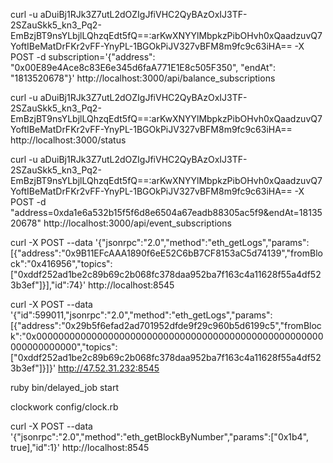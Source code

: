 curl -u aDuiBj1RJk3Z7utL2dOZIgJfiVHC2QyBAzOxIJ3TF-2SZauSkk5_kn3_Pq2-EmBzjBT9nsYLbjlLQhzqEdt5fQ==:arKwXNYYlMbpkzPibOHvh0xQaadzuvQ7YoftIBeMatDrFKr2vFF-YnyPL-1BGOkPiJV327vBFM8m9fc9c63iHA==  -X POST -d subscription='{"address": "0x00E89e4Ace8c83E6e345d6faA771E1E8c505F350", "endAt": "1813520678"}' http://localhost:3000/api/balance_subscriptions


curl -u aDuiBj1RJk3Z7utL2dOZIgJfiVHC2QyBAzOxIJ3TF-2SZauSkk5_kn3_Pq2-EmBzjBT9nsYLbjlLQhzqEdt5fQ==:arKwXNYYlMbpkzPibOHvh0xQaadzuvQ7YoftIBeMatDrFKr2vFF-YnyPL-1BGOkPiJV327vBFM8m9fc9c63iHA== http://localhost:3000/status


curl -u aDuiBj1RJk3Z7utL2dOZIgJfiVHC2QyBAzOxIJ3TF-2SZauSkk5_kn3_Pq2-EmBzjBT9nsYLbjlLQhzqEdt5fQ==:arKwXNYYlMbpkzPibOHvh0xQaadzuvQ7YoftIBeMatDrFKr2vFF-YnyPL-1BGOkPiJV327vBFM8m9fc9c63iHA== -X POST -d "address=0xda1e6a532b15f5f6d8e6504a67eadb88305ac5f9&endAt=1813520678" http://localhost:3000/api/event_subscriptions


curl -X POST --data '{"jsonrpc":"2.0","method":"eth_getLogs","params":[{"address":"0x9B11EFcAAA1890f6eE52C6bB7CF8153aC5d74139","fromBlock":"0x416956","topics":["0xddf252ad1be2c89b69c2b068fc378daa952ba7f163c4a11628f55a4df523b3ef"]}],"id":74}' http://localhost:8545


curl -X POST --data '{"id":599011,"jsonrpc":"2.0","method":"eth_getLogs","params":[{"address":"0x29b5f6efad2ad701952dfde9f29c960b5d6199c5","fromBlock":"0x0000000000000000000000000000000000000000000000000000000000000000","topics":["0xddf252ad1be2c89b69c2b068fc378daa952ba7f163c4a11628f55a4df523b3ef"]}]}' http://47.52.31.232:8545


ruby bin/delayed_job start

clockwork config/clock.rb


curl -X POST --data '{"jsonrpc":"2.0","method":"eth_getBlockByNumber","params":["0x1b4", true],"id":1}' http://localhost:8545
